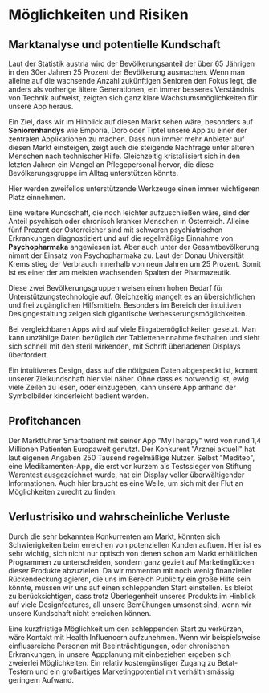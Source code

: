 # Möglichkeiten und Risiken #

## Marktanalyse und potentielle Kundschaft ##
Laut der Statistik austria wird der Bevölkerungsanteil der über 65 Jährigen
in den 30er Jahren 25 Prozent der Bevölkerung ausmachen.
Wenn man alleine auf die wachsende Anzahl zukünftigen Senioren den Fokus legt,
die anders als vorherige ältere Generationen, ein immer besseres Verständnis von Technik
aufweist, zeigten sich ganz klare Wachstumsmöglichkeiten für unsere App heraus. 

Ein Ziel, dass wir im Hinblick auf diesen Markt sehen wäre, besonders auf
**Seniorenhandys** wie Emporia, Doro oder Tiptel unsere App zu einer der zentralen
Applikationen zu machen. Dass nun immer mehr Anbieter auf diesen
Markt einsteigen, zeigt auch die steigende Nachfrage unter älteren Menschen 
nach technischer Hilfe. Gleichzeitig kristallisiert sich in den letzten Jahren ein Mangel
an Pflegepersonal hervor, die diese Bevölkerungsgruppe im Alltag unterstützen könnte.

Hier werden zweifellos unterstützende Werkzeuge einen immer wichtigeren Platz einnehmen.

Eine weitere Kundschaft, die noch leichter aufzuschließen wäre, sind der Anteil
psychisch oder chronisch kranker Menschen in Österreich.
Alleine fünf Prozent der Österreicher sind mit schweren psychiatrischen Erkrankungen
diagnostiziert und auf die regelmäßige Einnahme von **Psychopharmaka** angewiesen ist. 
Aber auch unter der Gesamtbevölkerung nimmt der Einsatz von Psychopharmaka zu.
Laut der Donau Universität Krems stieg der Verbrauch innerhalb von neun Jahren
um 25 Prozent. Somit ist es einer der am meisten wachsenden Spalten der Pharmazeutik.

Diese zwei Bevölkerungsgruppen weisen einen hohen Bedarf für Unterstützungstechnologie auf. 
Gleichzeitig mangelt es an übersichtlichen und frei zugänglichen Hilfsmitteln.
Besonders im Bereich der intuitiven Designgestaltung zeigen sich gigantische
Verbesserungsmöglichkeiten. 

Bei vergleichbaren Apps wird auf viele Eingabemöglichkeiten gesetzt.
Man kann unzählige Daten bezüglich der Tabletteneinnahme festhalten
und sieht sich schnell mit den steril wirkenden, mit Schrift überladenen Displays
überfordert.

Ein intuitiveres Design, dass auf die nötigsten Daten abgespeckt ist, 
kommt unserer Zielkundschaft hier viel näher. Ohne dass es notwendig ist, 
ewig viele Zeilen zu lesen, oder einzugeben, kann unsere App anhand der Symbolbilder
kinderleicht bedient werden.


## Profitchancen ##
Der Marktführer Smartpatient mit seiner App "MyTherapy" wird von rund 1,4 Millionen Patienten
Europaweit genutzt. Der Konkurent "Arznei aktuell" hat laut eigenen Angaben 250 Tausend
regelmäßige Nutzer. 
Selbst "Mediteo", eine Medikamenten-App, die erst vor kurzem als Testssieger von
Stiftung Warentest ausgezeichnet wurde, hat ein Display voller überwältigender Informationen.
Auch hier braucht es eine Weile, um sich mit der Flut an Möglichkeiten zurecht zu finden.



## Verlustrisiko und wahrscheinliche Verluste ##
Durch die sehr bekannten Konkurrenten am Markt, könnten sich Schwierigkeiten beim erreichen 
von potenziellen Kunden auftuen. Hier ist es sehr wichtig, sich nicht nur optisch von 
denen schon am Markt erhältlichen Programmen zu unterscheiden, sondern ganz gezielt auf
Marketinglücken dieser Produkte abzuzielen. 
Da wir momentan mit noch wenig finanzieller Rückendeckung agieren, die uns im Bereich Publicity
ein große Hilfe sein könnte, müssen wir uns auf einen schleppenden Start einstellen.
Es bleibt zu berücksichtigen, dass trotz Überlegenheit unseres Produkts im Hinblick
auf viele Designfeatures, all unsere Bemühungen umsonst sind, wenn wir unsere Kundschaft
nicht erreichen können. 

Eine kurzfristige Möglichkeit um den schleppenden Start zu verkürzen, wäre Kontakt mit 
Health Influencern aufzunehmen. Wenn wir beispielsweise einflussreiche Personen mit Beeinträchtigungen,
oder chronischen Erkrankungen, in unsere Appplanung mit einbeziehen ergeben sich zweierlei Möglichkeiten.
Ein relativ kostengünstiger Zugang zu Betat-Testern und ein großartiges Marketingpotential
mit verhältnismässig geringem Aufwand.

